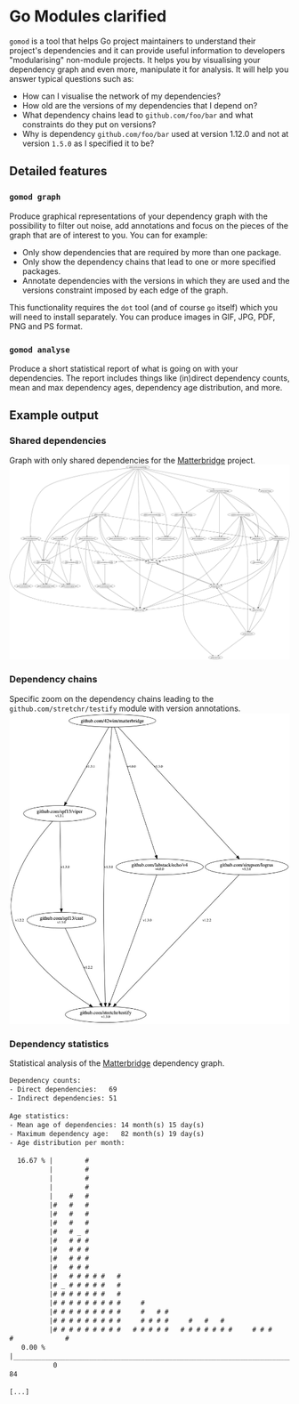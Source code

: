 # Go Modules clarified

`gomod` is a tool that helps Go project maintainers to understand their project's dependencies and
it can provide useful information to developers "modularising" non-module projects. It helps you by
visualising your dependency graph and even more, manipulate it for analysis. It will help you answer
typical questions such as:

- How can I visualise the network of my dependencies?
- How old are the versions of my dependencies that I depend on?
- What dependency chains lead to `github.com/foo/bar` and what constraints do they put on versions?
- Why is dependency `github.com/foo/bar` used at version 1.12.0 and not at version `1.5.0` as I
  specified it to be?

## Detailed features

### `gomod graph`

Produce graphical representations of your dependency graph with the possibility to filter out noise,
add annotations and focus on the pieces of the graph that are of interest to you. You can for
example:

- Only show dependencies that are required by more than one package.
- Only show the dependency chains that lead to one or more specified packages.
- Annotate dependencies with the versions in which they are used and the versions constraint
  imposed by each edge of the graph.

This functionality requires the `dot` tool (and of course `go` itself) which you will need to
install separately. You can produce images in GIF, JPG, PDF, PNG and PS format.

### `gomod analyse`

Produce a short statistical report of what is going on with your dependencies. The report includes
things like (in)direct dependency counts, mean and max dependency ages, dependency age distribution,
and more.

## Example output

### Shared dependencies

Graph with only shared dependencies for the [Matterbridge](https://github.com/42wim/matterbridge)
project.
![Shared dependencies graph](./images/shared-dependencies.jpg)

### Dependency chains

Specific zoom on the dependency chains leading to the `github.com/stretchr/testify` module with
version annotations.
![Annotated dependency chains for `github.com/stretchr/testify`](./images/dependency-chains.jpg)

### Dependency statistics

Statistical analysis of the [Matterbridge](https://github.com/42wim/matterbridge) dependency graph.

```text
Dependency counts:
- Direct dependencies:   69
- Indirect dependencies: 51

Age statistics:
- Mean age of dependencies: 14 month(s) 15 day(s)
- Maximum dependency age:   82 month(s) 19 day(s)
- Age distribution per month:

  16.67 % |        #
          |        #
          |        #
          |        #
          |    #   #
          |#   #   #
          |#   #   #
          |#   #   #
          |#   # _ #
          |#   # # #
          |#   # # #
          |#   # # #
          |#   # # #
          |#   # # # # #   #
          |# _ # # # # #   #
          |# # # # # # #   #
          |# # # # # # # # #     #
          |# # # # # # # # #     #   # #
          |# # # # # # # # #     # # # #     #   #   #
          |# # # # # # # # #   # # # # #   # # # # # # #     # # #             #             #
   0.00 % |___________________________________________________________________________________
           0                                                                                84

[...]
```
